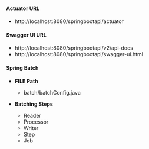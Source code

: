 #### Actuator URL
* http://localhost:8080/springbootapi/actuator


#### Swagger UI URL
- http://localhost:8080/springbootapi/v2/api-docs
- http://localhost:8080/springbootapi/swagger-ui.html
    
    
#### Spring Batch
* <B>FILE Path</B>
    - batch/batchConfig.java
    
    
* <B>Batching Steps</B>
    - Reader
    - Processor
    - Writer
    - Step
    - Job
         
